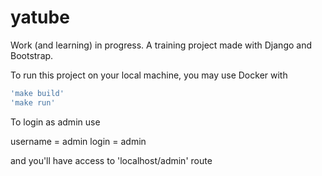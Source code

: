# yatube
Work (and learning) in progress. A training project made with Django and Bootstrap.  

To run this project on your local machine, you may use Docker with 
```bash
'make build'  
'make run'  
```

To login as admin use

username = admin
login = admin

and you'll have access to 'localhost/admin' route